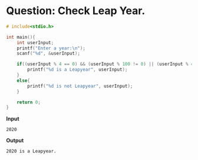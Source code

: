 # Question: Check Leap Year.
```c
# include<stdio.h>

int main(){
    int userInput;
    printf("Enter a year:\n");
    scanf("%d", &userInput);

    if((userInput % 4 == 0) && (userInput % 100 != 0) || (userInput % 400 == 0)){
        printf("%d is a Leapyear", userInput);
    }
    else{
        printf("%d is not Leapyear", userInput);
    }

    return 0;
}
```

**Input**

```
2020
```
**Output**

```
2020 is a Leapyear.
```
